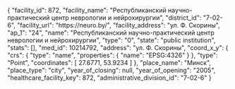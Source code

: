 {
    "facility_id": 872,
    "facility_name": "Республиканский научно-практический центр неврологии и нейрохирургии",
    "district_id": "7-02-6",
    "facility_url": "https:\/\/neuro.by\/",
    "facility_address": "ул. Ф. Скорины",
    "ap_1": "24",
    "name": "Республиканский научно-практический центр неврологии и нейрохирургии",
    "type": "0",
    "state": "public institution",
    "stats": [],
    "med_id": 10214792,
    "address": "ул. Ф. Скорины",
    "coord_x_y": {
        "crs": {
            "type": "name",
            "properties": {
                "name": "EPSG:4326"
            }
        },
        "type": "Point",
        "coordinates": [
            27.6771,
            53.9234
        ]
    },
    "place_name": "Минск",
    "place_type": "city",
    "year_of_closing": null,
    "year_of_opening": "2005",
    "healthcare_facility_key": 872,
    "administrative_division_id": "7-02-6"
}